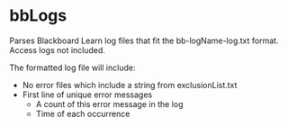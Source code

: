 # bbLogs

Parses Blackboard Learn log files that fit the bb-logName-log.txt format. Access logs not included.

The formatted log file will include:
* No error files which include a string from exclusionList.txt
* First line of unique error messages
	* A count of this error message in the log
	* Time of each occurrence
